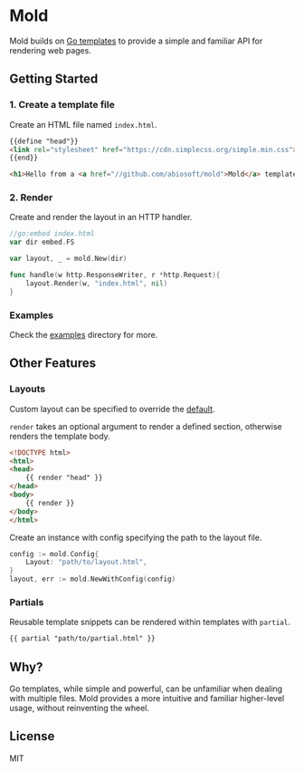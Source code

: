 # Mold

Mold builds on [Go templates](https://pkg.go.dev/text/template) to provide a simple and familiar API for rendering web pages.

## Getting Started

### 1. Create a template file

Create an HTML file named `index.html`.

```html
{{define "head"}}
<link rel="stylesheet" href="https://cdn.simplecss.org/simple.min.css">
{{end}}

<h1>Hello from a <a href="//github.com/abiosoft/mold">Mold</a> template</h1>
```

### 2. Render

Create and render the layout in an HTTP handler.

```go
//go:embed index.html
var dir embed.FS

var layout, _ = mold.New(dir)

func handle(w http.ResponseWriter, r *http.Request){
    layout.Render(w, "index.html", nil)
}
```

### Examples

Check the [examples](https://github.com/abiosoft/mold/tree/main/examples) directory for more.

## Other Features

### Layouts

Custom layout can be specified to override the [default](https://github.com/abiosoft/mold/blob/main/layout.html).

`render` takes an optional argument to render a defined section, otherwise renders the template body.

```html
<!DOCTYPE html>
<html>
<head>
    {{ render "head" }}
</head>
<body>
    {{ render }}
</body>
</html>
```

Create an instance with config specifying the path to the layout file.

```go
config := mold.Config{
    Layout: "path/to/layout.html",
}
layout, err := mold.NewWithConfig(config)
```

### Partials

Reusable template snippets can be rendered within templates with `partial`.

```html
{{ partial "path/to/partial.html" }}
```

## Why?

Go templates, while simple and powerful, can be unfamiliar when dealing with multiple files.
Mold provides a more intuitive and familiar higher-level usage, without reinventing the wheel.

## License

MIT
